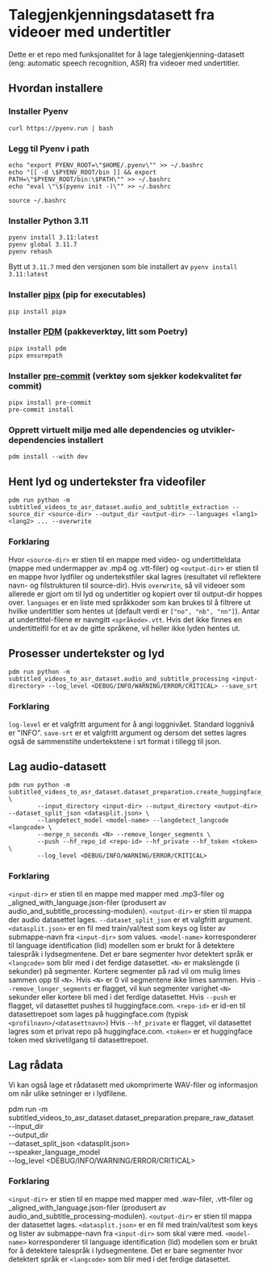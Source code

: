 # Talegjenkjenningsdatasett fra videoer med undertitler
Dette er et repo med funksjonalitet for å lage talegjenkjenning-datasett (eng: automatic speech recognition, ASR) fra videoer med undertitler.

## Hvordan installere

### Installer Pyenv
```
curl https://pyenv.run | bash
```

### Legg til Pyenv i path
```
echo "export PYENV_ROOT=\"$HOME/.pyenv\"" >> ~/.bashrc
echo "[[ -d \$PYENV_ROOT/bin ]] && export PATH=\"$PYENV_ROOT/bin:\$PATH\"" >> ~/.bashrc
echo "eval \"\$(pyenv init -)\"" >> ~/.bashrc

source ~/.bashrc
```

### Installer Python 3.11
```
pyenv install 3.11:latest
pyenv global 3.11.7
pyenv rehash
```
Bytt ut `3.11.7` med den versjonen som ble installert av `pyenv install 3.11:latest`

### Installer [pipx](https://pipx.pypa.io/stable/) (pip for executables)
```
pip install pipx
```

### Installer [PDM](https://pdm-project.org/latest/) (pakkeverktøy, litt som Poetry)
```
pipx install pdm
pipx ensurepath
```

### Installer [pre-commit](https://pre-commit.com/) (verktøy som sjekker kodekvalitet før commit)
```
pipx install pre-commit
pre-commit install
```

### Opprett virtuelt miljø med alle dependencies og utvikler-dependencies installert
```
pdm install --with dev
```


## Hent lyd og undertekster fra videofiler

```
pdm run python -m subtitled_videos_to_asr_dataset.audio_and_subtitle_extraction --source_dir <source-dir> --output_dir <output-dir> --languages <lang1> <lang2> ... --overwrite
```
### Forklaring
Hvor `<source-dir>` er stien til en mappe med video- og undertitteldata (mappe med undermapper av .mp4 og .vtt-filer)
og `<output-dir>` er stien til en mappe hvor lydfiler og undertekstfiler skal lagres (resultatet vil reflektere navn- og filstrukturen til source-dir).
Hvis `overwrite`, så vil videoer som allerede er gjort om til lyd og undertitler og kopiert over til output-dir hoppes over.
`languages` er en liste med språkkoder som kan brukes til å filtrere ut hvilke undertitler som hentes ut (default verdi er `["no", "nb", "nn"]`). Antar at undertittel-filene er navngitt `<språkode>.vtt`. Hvis det ikke finnes en undertittelfil for et av de gitte språkene, vil heller ikke lyden hentes ut.

## Prosesser undertekster og lyd
```
pdm run python -m subtitled_videos_to_asr_dataset.audio_and_subtitle_processing <input-directory> --log_level <DEBUG/INFO/WARNING/ERROR/CRITICAL> --save_srt
```
### Forklaring
`log-level` er et valgfritt argument for å angi loggnivået. Standard loggnivå er "INFO".
`save-srt` er et valgfritt argument og dersom det settes lagres også de sammenstilte undertekstene i srt format i tillegg til json.

## Lag audio-datasett
```
pdm run python -m subtitled_videos_to_asr_dataset.dataset_preparation.create_huggingface_dataset \
        --input_directory <input-dir> --output_directory <output-dir> --dataset_split_json <datasplit.json> \
        --langdetect_model <model-name> --langdetect_langcode <langcode> \
        --merge_n_seconds <N> --remove_longer_segments \
        --push --hf_repo_id <repo-id> --hf_private --hf_token <token> \
        --log_level <DEBUG/INFO/WARNING/ERROR/CRITICAL>
```
### Forklaring
`<input-dir>` er stien til en mappe med mapper med .mp3-filer og _aligned_with_language.json-filer (produsert av audio_and_subtitle_processing-modulen).
`<output-dir>` er stien til mappa der audio datasettet lages.
`--dataset_split_json` er et valgfritt argument. `<datasplit.json>` er en fil med train/val/test som keys og lister av submappe-navn fra `<input-dir>` som values.
`<model-name>` korresponderer til language identification (lid) modellen som er brukt for å detektere talespråk i lydsegmentene.
Det er bare segmenter hvor detektert språk er `<langcode>` som blir med i det ferdige datasettet.
`<N>` er makslengde (i sekunder) på segmenter. Kortere segmenter på rad vil om mulig limes sammen opp til `<N>`. Hvis `<N>` er 0 vil segmentene ikke limes sammen.
Hvis `--remove_longer_segments` er flagget, vil kun segmenter varighet `<N>` sekunder eller kortere bli med i det ferdige datasettet.
Hvis `--push` er flagget, vil datasettet pushes til huggingface.com.
`<repo-id>` er id-en til datasettrepoet som lages på huggingface.com (typisk `<profilnavn>/<datasettnavn>`)
Hvis `--hf_private` er flagget, vil datasettet lagres som et privat repo på huggingface.com.
`<token>` er et huggingface token med skrivetilgang til datasettrepoet.

## Lag rådata
Vi kan også lage et rådatasett med ukomprimerte WAV-filer og informasjon om når ulike setninger er i lydfilene.

pdm run -m subtitled_videos_to_asr_dataset.dataset_preparation.prepare_raw_dataset \
    --input_dir <input-dir>\
    --output_dir <output-dir>\
    --dataset_split_json <datasplit.json>\
    --speaker_language_model <model-name>\
    --log_level <DEBUG/INFO/WARNING/ERROR/CRITICAL>

### Forklaring
`<input-dir>` er stien til en mappe med mapper med .wav-filer, .vtt-filer og _aligned_with_language.json-filer (produsert av audio_and_subtitle_processing-modulen).
`<output-dir>` er stien til mappa der datasettet lages.
`<datasplit.json>` er en fil med train/val/test som keys og lister av submappe-navn fra `<input-dir>` som skal være med.
`<model-name>` korresponderer til language identification (lid) modellen som er brukt for å detektere talespråk i lydsegmentene.
Det er bare segmenter hvor detektert språk er `<langcode>` som blir med i det ferdige datasettet.
